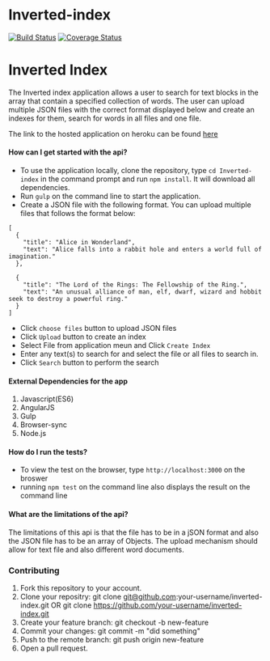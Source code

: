 # Inverted-index
[![Build Status](https://travis-ci.org/Andela-callen/Inverted-index.svg?branch=master)](https://travis-ci.org/Andela-callen/Inverted-index) [![Coverage Status](https://coveralls.io/repos/github/Andela-callen/inverted_index/badge.svg?branch=develop)](https://coveralls.io/github/Andela-callen/inverted_index?branch=develop)

# Inverted Index

The Inverted index application allows a user to search for text blocks in the array that contain a specified collection of words.
The user can upload multiple JSON files with the correct format displayed below and create an indexes for them, search for words in
all files and one file.

The link to the hosted application on heroku can be found [here](https://inverted-index-andela.herokuapp.com)

#### How can I get started with the api?
- To use the application locally, clone the repository, type ``` cd Inverted-index ``` in the command prompt and run ``` npm install ```. It will download all dependencies.
- Run ``` gulp ``` on the command line to start the application.
- Create a JSON file with the following format. You can upload multiple files that follows the format below:
```
[
  {
    "title": "Alice in Wonderland",
    "text": "Alice falls into a rabbit hole and enters a world full of imagination."
  },

  {
    "title": "The Lord of the Rings: The Fellowship of the Ring.",
    "text": "An unusual alliance of man, elf, dwarf, wizard and hobbit seek to destroy a powerful ring."
  }
]
```
- Click `choose files` button to upload JSON files
- Click `Upload` button to create an index
- Select File from application meun and Click `Create Index`
- Enter any text(s) to search for and select the file or all files to search in.
- Click `Search` button to perform the search

#### External Dependencies for the app
1. Javascript(ES6)
2. AngularJS
3. Gulp
4. Browser-sync
5. Node.js

#### How do I run the tests?
- To view the test on the browser, type ``` http://localhost:3000 ```  on the broswer
- running ``` npm test ``` on the command line also displays the result on the command line


#### What are the limitations of the api?
The limitations of this api is that the file has to be in a jSON format and also the JSON file has to be an array of Objects. The upload mechanism should allow for text file and also different word documents.


### Contributing
1. Fork this repository to your account.
2. Clone your repositry: git clone git@github.com:your-username/inverted-index.git OR git clone https://github.com/your-username/inverted-index.git
3. Create your feature branch: git checkout -b new-feature
4. Commit your changes: git commit -m "did something"
5. Push to the remote branch: git push origin new-feature
6. Open a pull request.
